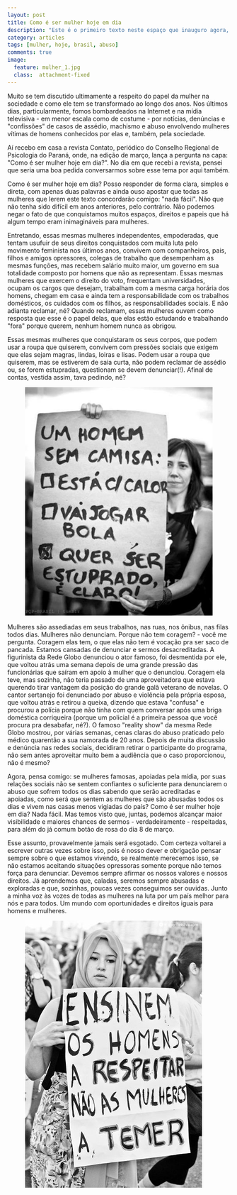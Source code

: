 ```yaml
---
layout: post
title: Como é ser mulher hoje em dia
description: "Este é o primeiro texto neste espaço que inauguro agora, a fim de trocarmos reflexões e vivências.  Com ele, venho me apresentar e te contar um pouquinho do que espero fazer por aqui."
category: articles
tags: [mulher, hoje, brasil, abuso]
comments: true
image:
  feature: mulher_1.jpg
  class:  attachment-fixed
---
```


Muito se tem discutido ultimamente a respeito do papel da mulher na sociedade e como ele tem se transformado ao longo dos anos.
Nos últimos dias, particularmente, fomos bombardeados na Internet e na mídia televisiva - em menor escala como de costume - por notícias, denúncias e  "confissões" de casos de assédio, machismo e abuso envolvendo mulheres vítimas de homens conhecidos por elas e, também, pela sociedade.
 
Aí recebo em casa a revista Contato, periódico do Conselho Regional de Psicologia do Paraná, onde, na edição de março, lança a pergunta na capa: "Como é ser mulher hoje em dia?". No dia em que recebi a revista, pensei que seria uma boa pedida conversarmos sobre esse tema por aqui também.
 
Como é ser mulher hoje em dia? Posso responder de forma clara, simples e direta, com apenas duas palavras e ainda ouso apostar que todas as mulheres que lerem este texto concordarão comigo: "nada fácil". Não que não tenha sido difícil em anos anteriores, pelo contrário. Não podemos negar o fato de que conquistamos muitos espaços, direitos e papeis que há algum tempo eram inimagináveis para mulheres.
 
Entretando, essas mesmas mulheres independentes, empoderadas, que tentam usufuir de seus direitos conquistados com muita luta pelo movimento feminista nos últimos anos, convivem com companheiros, pais, filhos e amigos opressores, colegas de trabalho que desempenham as mesmas funções, mas recebem salário muito maior, um governo em sua totalidade composto por homens que não as representam. Essas mesmas mulheres que exercem o direito do voto, frequentam universidades, ocupam os cargos que desejam, trabalham com a mesma carga horária dos homens, chegam em casa e ainda tem a responsabilidade com os trabalhos domésticos, os cuidados com os filhos, as responsabilidades sociais. E não adianta reclamar, né? Quando reclamam, essas mulheres ouvem como resposta que esse é o papel delas, que elas estão estudando e trabalhando "fora" porque querem, nenhum homem nunca as obrigou.
 
Essas mesmas mulheres que conquistaram os seus corpos, que podem usar a roupa que quiserem, convivem com pressões sociais que exigem que elas sejam magras, lindas, loiras e lisas. Podem usar a roupa que quiserem, mas se estiverem de saia curta, não podem reclamar de assédio ou, se forem estupradas, questionam se devem denunciar(!). Afinal de contas, vestida assim, tava pedindo, né?

<figure>
    <img src="/images/mulher_2.jpg">
</figure>
 
Mulheres são assediadas em seus trabalhos, nas ruas, nos ônibus, nas filas todos dias. Mulheres não denunciam. Porque não tem coragem? - você me pergunta. Coragem elas tem, o que elas não tem é vocação pra ser saco de pancada. Estamos cansadas de denunciar e sermos desacreditadas. A figurinista da Rede Globo denunciou o ator famoso, foi desmentida por ele, que voltou atrás uma semana depois de uma grande pressão das funcionárias que saíram em apoio à mulher que o denunciou. Coragem ela teve, mas sozinha, não teria passado de uma aproveitadora que estava querendo tirar vantagem da posição do grande galã veterano de novelas. O cantor sertanejo foi denunciado por abuso e violência pela própria esposa, que voltou atrás e retirou a queixa, dizendo que estava "confusa" e procurou a polícia porque não tinha com quem conversar após uma briga doméstica corriqueira (porque um policial é a primeira pessoa que você procura pra desabafar, né?). O famoso "reality show" da mesma Rede Globo mostrou, por várias semanas, cenas claras do abuso praticado pelo médico quarentão a sua namorada de 20 anos. Depois de muita discussão e denúncia nas redes sociais, decidiram retirar o participante do programa, não sem antes aproveitar muito bem a audiência que o caso proporcionou, não é mesmo?
 
Agora, pensa comigo: se mulheres famosas, apoiadas pela mídia, por suas relações sociais não se sentem confiantes o suficiente para denunciarem o abuso que sofrem todos os dias sabendo que serão acreditadas e apoiadas, como será que sentem as mulheres que são abusadas todos os dias e vivem nas casas menos vigiadas do país?
Como é ser mulher hoje em dia? Nada fácil. Mas temos visto que, juntas, podemos alcançar maior visibilidade e maiores chances de sermos - verdadeiramente - respeitadas, para além do já comum botão de rosa do dia 8 de março.
 
Esse assunto, provavelmente jamais será esgotado. Com certeza voltarei a escrever outras vezes sobre isso, pois é nosso dever e obrigação pensar sempre sobre o que estamos vivendo, se realmente merecemos isso, se não estamos aceitando situações opressoras somente porque não temos força para denunciar. Devemos sempre afirmar os nossos valores e nossos direitos. Já aprendemos que, caladas, seremos sempre abusadas e exploradas e que, sozinhas, poucas vezes conseguimos ser ouvidas. Junto a minha voz às vozes de todas as mulheres na luta por um país melhor para nós e para todos. Um mundo com oportunidades e direitos iguais para homens e mulheres.

<figure>
    <img src="/images/mulher_3.jpg">
</figure>